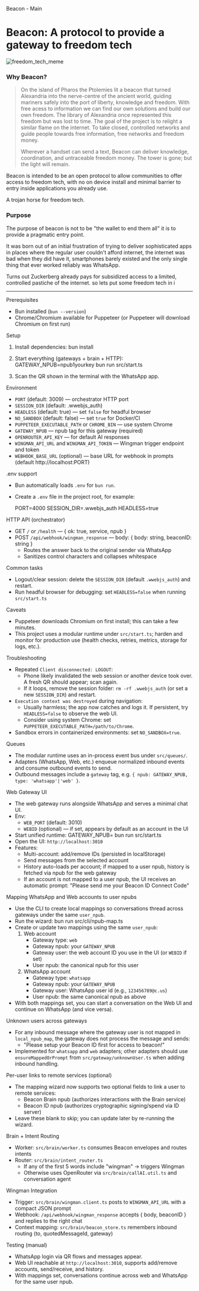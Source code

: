 Beacon - Main 

# Beacon: A protocol to provide a gateway to freedom tech

![freedom_tech_meme](https://github.com/user-attachments/assets/622123cc-86e0-4365-9bbf-73d2ffe56685)

### Why Beacon? 

> On the island of Pharos the Ptolemies lit a beacon that turned Alexandria into the nerve-centre of the ancient world, guiding mariners safely into the port of liberty, knowledge and freedom. 
> With free acess to information we can find our own solutions and build our own freedom. The library of Alexandria once represented this freedom but was lost to time. 
> The goal of the project is to relight a similar flame on the internet. To take closed, controlled networks and guide people towards free information, free networks and freedom money.
>
> Wherever a handset can send a text, Beacon can deliver knowledge, coordination, and untraceable freedom money.
> The tower is gone; but the light will remain.

Beacon is intended to be an open protocol to allow communities to offer access to freedom tech, with no on device install and minimal barrier to entry inside applications you already use.

A trojan horse for freedom tech.

### Purpose

The purpose of beacon is not to be "the wallet to end them all" it is to provide a pragmatic entry point.

It was born out of an initial frustration of trying to deliver sophisticated apps in places where the regular user couldn't afford internet, the internet was bad when they did have it, smartphones barely existed and the only single thing that ever worked reliably was WhatsApp.

Turns out Zuckerberg already pays for subsidized access to a limited, controlled pastiche of the internet. so lets put some freedom tech in i

-----

Prerequisites
- Bun installed (`bun --version`)
- Chrome/Chromium available for Puppeteer (or Puppeteer will download Chromium on first run)

Setup
1) Install dependencies:
   bun install

2) Start everything (gateways + brain + HTTP):
   GATEWAY_NPUB=npub1yourkey bun run src/start.ts

3) Scan the QR shown in the terminal with the WhatsApp app.

Environment
- `PORT` (default: 3009) — orchestrator HTTP port
- `SESSION_DIR` (default: .wwebjs_auth)
- `HEADLESS` (default: true) — set `false` for headful browser
- `NO_SANDBOX` (default: false) — set `true` for Docker/CI
- `PUPPETEER_EXECUTABLE_PATH` or `CHROME_BIN` — use system Chrome
- `GATEWAY_NPUB` — npub tag for this gateway (required)
- `OPENROUTER_API_KEY` — for default AI responses
- `WINGMAN_API_URL` and `WINGMAN_API_TOKEN` — Wingman trigger endpoint and token
- `WEBHOOK_BASE_URL` (optional) — base URL for webhook in prompts (default http://localhost:PORT)

.env support
- Bun automatically loads `.env` for `bun run`.
- Create a `.env` file in the project root, for example:

  PORT=4000
  SESSION_DIR=.wwebjs_auth
  HEADLESS=true

HTTP API (orchestrator)
- GET `/` or `/health` — { ok: true, service, npub }
- POST `/api/webhook/wingman_response` — body: { body: string, beaconID: string }
  - Routes the answer back to the original sender via WhatsApp
  - Sanitizes control characters and collapses whitespace

Common tasks
- Logout/clear session: delete the `SESSION_DIR` (default `.wwebjs_auth`) and restart.
- Run headful browser for debugging: set `HEADLESS=false` when running `src/start.ts`

Caveats
- Puppeteer downloads Chromium on first install; this can take a few minutes.
- This project uses a modular runtime under `src/start.ts`; harden and monitor for production use (health checks, retries, metrics, storage for logs, etc.).

Troubleshooting
- Repeated `Client disconnected: LOGOUT`:
  - Phone likely invalidated the web session or another device took over. A fresh QR should appear; scan again.
  - If it loops, remove the session folder: `rm -rf .wwebjs_auth` (or set a new `SESSION_DIR`) and restart.
- `Execution context was destroyed` during navigation:
  - Usually harmless; the app now catches and logs it. If persistent, try `HEADLESS=false` to observe the web UI.
  - Consider using system Chrome: set `PUPPETEER_EXECUTABLE_PATH=/path/to/Chrome`.
- Sandbox errors in containerized environments: set `NO_SANDBOX=true`.

Queues
- The modular runtime uses an in-process event bus under `src/queues/`.
- Adapters (WhatsApp, Web, etc.) enqueue normalized inbound events and consume outbound events to send.
- Outbound messages include a `gateway` tag, e.g. `{ npub: GATEWAY_NPUB, type: 'whatsapp'|'web' }`.

Web Gateway UI
- The web gateway runs alongside WhatsApp and serves a minimal chat UI.
- Env:
  - `WEB_PORT` (default: 3010)
  - `WEBID` (optional) — if set, appears by default as an account in the UI
- Start unified runtime:
  GATEWAY_NPUB=<npub> bun run src/start.ts
- Open the UI: `http://localhost:3010`
- Features:
  - Multi-account: add/remove IDs (persisted in localStorage)
  - Send messages from the selected account
  - History auto-loads per account; if mapped to a user npub, history is fetched via npub for the web gateway
  - If an account is not mapped to a user npub, the UI receives an automatic prompt: "Please send me your Beacon ID Connect Code"

Mapping WhatsApp and Web accounts to user npubs
- Use the CLI to create local mappings so conversations thread across gateways under the same `user_npub`.
- Run the wizard:
  bun run src/cli/npub-map.ts
- Create or update two mappings using the same `user_npub`:
  1) Web account
     - Gateway type: `web`
     - Gateway npub: your `GATEWAY_NPUB`
     - Gateway user: the web account ID you use in the UI (or `WEBID` if set)
     - User npub: the canonical npub for this user
  2) WhatsApp account
     - Gateway type: `whatsapp`
     - Gateway npub: your `GATEWAY_NPUB`
     - Gateway user: WhatsApp user id (e.g., `123456789@c.us`)
     - User npub: the same canonical npub as above
- With both mappings set, you can start a conversation on the Web UI and continue on WhatsApp (and vice versa).

Unknown users across gateways
- For any inbound message where the gateway user is not mapped in `local_npub_map`, the gateway does not process the message and sends:
  - "Please setup your Beacon ID first for access to beacon!"
- Implemented for `whatsapp` and `web` adapters; other adapters should use `ensureMappedOrPrompt` from `src/gateway/unknownUser.ts` when adding inbound handling.

Per-user links to remote services (optional)
- The mapping wizard now supports two optional fields to link a user to remote services:
  - Beacon Brain npub (authorizes interactions with the Brain service)
  - Beacon ID npub (authorizes cryptographic signing/spend via ID server)
- Leave these blank to skip; you can update later by re-running the wizard.

Brain + Intent Routing
- Worker: `src/brain/worker.ts` consumes Beacon envelopes and routes intents
- Router: `src/brain/intent_router.ts`
  - If any of the first 5 words include "wingman" → triggers Wingman
  - Otherwise uses OpenRouter via `src/brain/callAI.util.ts` and conversation agent

Wingman Integration
- Trigger: `src/brain/wingman.client.ts` posts to `WINGMAN_API_URL` with a compact JSON prompt
- Webhook: `/api/webhook/wingman_response` accepts { body, beaconID } and replies to the right chat
- Context mapping: `src/brain/beacon_store.ts` remembers inbound routing (to, quotedMessageId, gateway)

Testing (manual)
- WhatsApp login via QR flows and messages appear.
- Web UI reachable at `http://localhost:3010`, supports add/remove accounts, send/receive, and history.
- With mappings set, conversations continue across web and WhatsApp for the same user npub.
